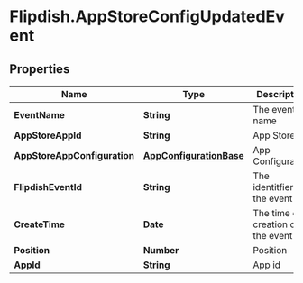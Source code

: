 # Flipdish.AppStoreConfigUpdatedEvent

## Properties
Name | Type | Description | Notes
------------ | ------------- | ------------- | -------------
**EventName** | **String** | The event name | [optional] 
**AppStoreAppId** | **String** | App Store Id | [optional] 
**AppStoreAppConfiguration** | [**AppConfigurationBase**](AppConfigurationBase.md) | App Configuration | [optional] 
**FlipdishEventId** | **String** | The identitfier of the event | [optional] 
**CreateTime** | **Date** | The time of creation of the event | [optional] 
**Position** | **Number** | Position | [optional] 
**AppId** | **String** | App id | [optional] 


